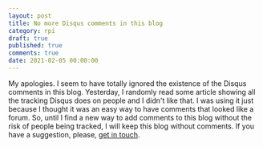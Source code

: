 ```yaml
---
layout: post
title: No more Disqus comments in this blog
category: rpi
draft: true
published: true
comments: true
date: 2021-02-05 00:00:00
---
```


My apologies. I seem to have totally ignored the existence of the Disqus comments in this blog. Yesterday, I randomly read some article showing all the tracking Disqus does on people and I didn't like that. I was using it just because I thought it was an easy way to have comments that looked like a forum. So, until I find a new way to add comments to this blog without the risk of people being tracked, I will keep this blog without comments. If you have a suggestion, please, [get in touch](https://ricardodeazambuja.com/about/).